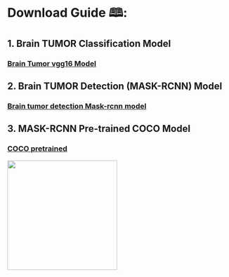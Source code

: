 # Download Guide 🕮:

## 1. Brain TUMOR Classification Model
###  <a href="https://drive.google.com/file/d/1RHpLvg3m6BWoJcD90d26dfT4lOjE-15v/view?usp=sharing">**Brain Tumor vgg16 Model**</a>

## 2. Brain TUMOR Detection (MASK-RCNN) Model
### <a href="https://drive.google.com/file/d/1JsvMGdP4OGano3fn4939HLQHqhQkRPCz/view?usp=sharing">Brain tumor detection Mask-rcnn model</a>

## 3. MASK-RCNN Pre-trained COCO Model
### <a href="https://drive.google.com/file/d/17AfnRGcWEO-gRy_LW4v6sXmb0uiHh2fs/view?usp=sharing">COCO pretrained</a>


<img src="https://i.pinimg.com/originals/fa/4b/95/fa4b9580f89a08211eeab84764088def.gif" height="250">
